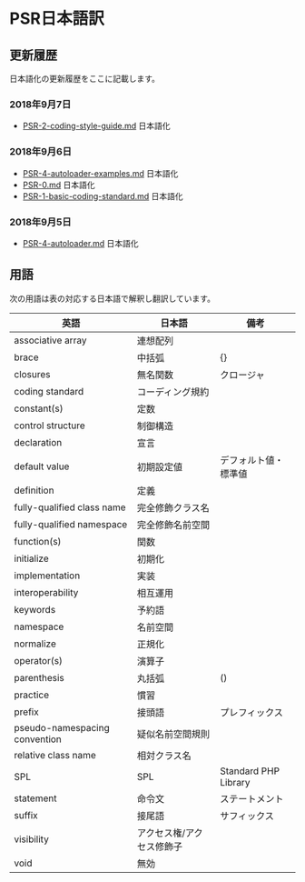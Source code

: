 
[PSR-0.md]: https://github.com/sawarame/fig-standards-jp/blob/master/accepted/PSR-0.md
[PSR-1-basic-coding-standard.md]: https://github.com/sawarame/fig-standards-jp/blob/master/accepted/PSR-1-basic-coding-standard.md
[PSR-2-coding-style-guide.md]: https://github.com/sawarame/fig-standards-jp/blob/master/accepted/PSR-2-coding-style-guide.md
[PSR-4-autoloader-examples.md]: https://github.com/sawarame/fig-standards-jp/blob/master/accepted/PSR-4-autoloader-examples.md
[PSR-4-autoloader.md]: https://github.com/sawarame/fig-standards-jp/blob/master/accepted/PSR-4-autoloader.md

# PSR日本語訳

## 更新履歴

日本語化の更新履歴をここに記載します。

### 2018年9月7日
* [PSR-2-coding-style-guide.md][] 日本語化

### 2018年9月6日
* [PSR-4-autoloader-examples.md][] 日本語化
* [PSR-0.md][] 日本語化
* [PSR-1-basic-coding-standard.md][] 日本語化

### 2018年9月5日
* [PSR-4-autoloader.md][] 日本語化


## 用語

次の用語は表の対応する日本語で解釈し翻訳しています。

| 英語 | 日本語 | 備考 |
|-|-|-|
| associative array | 連想配列 | |
| brace | 中括弧 | {} |
| closures | 無名関数 | クロージャ |
| coding standard | コーディング規約 | |
| constant(s) | 定数 | |
| control structure | 制御構造 | |
| declaration | 宣言 | |
| default value | 初期設定値 | デフォルト値・標準値 |
| definition | 定義 | |
| fully-qualified class name | 完全修飾クラス名 | |
| fully-qualified namespace | 完全修飾名前空間 | |
| function(s) | 関数 | |
| initialize | 初期化 | |
| implementation | 実装 | |
| interoperability | 相互運用 | |
| keywords | 予約語 | |
| namespace | 名前空間 | |
| normalize | 正規化 | |
| operator(s) | 演算子 | |
| parenthesis | 丸括弧 | () |
| practice | 慣習 | |
| prefix | 接頭語 | プレフィックス |
| pseudo-namespacing convention | 疑似名前空間規則 | |
| relative class name | 相対クラス名 | |
| SPL | SPL | Standard PHP Library |
| statement | 命令文 | ステートメント |
| suffix | 接尾語 | サフィックス |
| visibility | アクセス権/アクセス修飾子 | |
| void | 無効 | |
